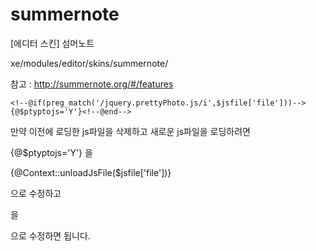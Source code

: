 # summernote
[에디터 스킨] 섬머노트


xe/modules/editor/skins/summernote/


참고 : http://summernote.org/#/features



<!--@foreach(Context::getJsFile() as $key => $jsfile)-->

	<!--@if(preg_match('/jquery.prettyPhoto.js/i',$jsfile['file']))-->{@$ptyptojs='Y'}<!--@end-->

<!--@end-->

<load cond="$ptyptojs != 'Y'" target="jquery.prettyPhoto.js" />




만약 이전에 로딩한 js파일을 삭제하고 새로운 js파일을 로딩하려면

{@$ptyptojs='Y'} 을

{@Context::unloadJsFile($jsfile['file'])} 

으로 수정하고

<load cond="$ptyptojs != 'Y'" target="jquery.prettyPhoto.js" /> 을

<load target="jquery.prettyPhoto.js" />

으로 수정하면 됩니다.
